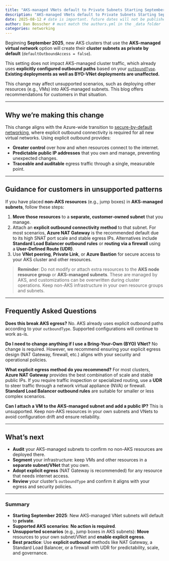 ```yaml
---
title: "AKS-managed VNets default to Private Subnets Starting September 2025"
description: "AKS-managed VNets default to Private Subnets Starting September 2025"
date: 2025-08-12 # date is important. future dates will not be published
author: Dan Bosscher # must match the authors.yml in the _data folder
categories: networking
---
```


Beginning **September 2025**, new AKS clusters that use the **AKS-managed virtual network** option will create their **cluster subnets as private by default** (`defaultOutboundAccess = false`).

This setting does not impact AKS-managed cluster traffic, which already uses **explicitly configured outbound paths** based on your [`outboundType`](https://learn.microsoft.com/azure/aks/egress-outboundtype).
**Existing deployments as well as BYO-VNet deployments are unaffected.**

This change may affect unsupported scenarios, such as deploying other resources (e.g., VMs) into AKS-managed subnets. This blog offers recommendations for customers in that situation.

---
## Why we’re making this change
This change aligns with the Azure-wide transition to [secure-by-default networking](https://azure.microsoft.com/updates/default-outbound-access-for-vms-in-azure-will-be-retired-updates-and-more-information/), where explicit outbound connectivity is required for all new virtual networks. Using explicit outbound provides:

- **Greater control** over how and when resources connect to the internet.
- **Predictable public IP addresses** that you own and manage, preventing unexpected changes.
- **Traceable and auditable** egress traffic through a single, measurable point.
---

## Guidance for customers in unsupported patterns
If you have placed **non-AKS resources** (e.g., jump boxes) in **AKS-managed subnets**, follow these steps:

1. **Move those resources** to a **separate, customer-owned subnet** that you manage.
2. Attach an **explicit outbound connectivity method** to that subnet. For most scenarios, **Azure NAT Gateway** is the recommended default due to its high SNAT port scale and stable egress IPs. Alternatives include **Standard Load Balancer outbound rules** or **routing via a firewall** using a **User-Defined Route (UDR)**.
3. Use **VNet peering**, **Private Link**, or **Azure Bastion** for secure access to your AKS cluster and other resources.

> **Reminder**: Do not modify or attach extra resources to the **AKS node resource group** or **AKS-managed subnets**. These are managed by AKS, and customizations can be overwritten during cluster operations. Keep non-AKS infrastructure in your own resource groups and subnets.

---

## Frequently Asked Questions

**Does this break AKS egress?**
No. AKS already uses explicit outbound paths according to your `outboundType`. Supported configurations will continue to work as-is.

**Do I need to change anything if I use a Bring-Your-Own (BYO) VNet?**
No change is required. However, we recommend ensuring your explicit egress design (NAT Gateway, firewall, etc.) aligns with your security and operational policies.

**What explicit egress method do you recommend?**
For most clusters, **Azure NAT Gateway** provides the best combination of scale and stable public IPs. If you require traffic inspection or specialized routing, use a **UDR** to steer traffic through a network virtual appliance (NVA) or firewall. **Standard Load Balancer outbound rules** are suitable for smaller or less complex scenarios.

**Can I attach a VM to the AKS-managed subnet and add a public IP?**
This is unsupported. Keep non-AKS resources in your own subnets and VNets to avoid configuration drift and ensure reliability.

---

## What’s next
- **Audit** your AKS-managed subnets to confirm no non-AKS resources are deployed there.
- **Segment** your infrastructure: keep VMs and other resources in a **separate subnet/VNet** that you own.
- **Adopt explicit egress** (NAT Gateway is recommended) for any resource that needs internet access.
- **Review** your cluster’s `outboundType` and confirm it aligns with your egress and security policies.

---

### Summary
- **Starting September 2025**: New AKS-managed VNet subnets will default to **private**.
- **Supported AKS scenarios**: **No action is required**.
- **Unsupported scenarios** (e.g., jump boxes in AKS subnets): **Move** resources to your own subnet/VNet and **enable explicit egress**.
- **Best practice**: Use **explicit outbound** methods like NAT Gateway, a Standard Load Balancer, or a firewall with UDR for predictability, scale, and governance.